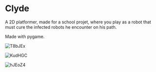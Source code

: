 # Clyde

A 2D platformer, made for a school projet, where you play as a robot that must cure the infected robots he encounter on his path.

Made with pygame.

![T8bJEx](https://github.com/Yohan27x/Isometric-Builder/assets/81105099/5939e71d-dd9a-4001-8cb0-5418bcdcb987)

![KudHGC](https://github.com/Yohan27x/Isometric-Builder/assets/81105099/36cb3c4b-19c3-4760-abf7-1cba7303cb91)

![hJEoZ4](https://github.com/Yohan27x/Isometric-Builder/assets/81105099/5f5e5316-0b77-47de-a8aa-a5d70cf98fca)



